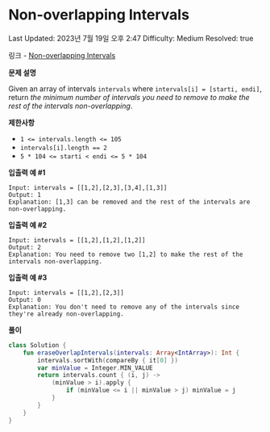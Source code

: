 # Non-overlapping Intervals

Last Updated: 2023년 7월 19일 오후 2:47
Difficulty: Medium
Resolved: true

링크 - [Non-overlapping Intervals](https://leetcode.com/problems/non-overlapping-intervals/description/)

**문제 설명**

Given an array of intervals `intervals` where `intervals[i] = [starti, endi]`, return *the minimum number of intervals you need to remove to make the rest of the intervals non-overlapping*.

**제한사항**

- `1 <= intervals.length <= 105`
- `intervals[i].length == 2`
- `5 * 104 <= starti < endi <= 5 * 104`

**입출력 예 #1**

```
Input: intervals = [[1,2],[2,3],[3,4],[1,3]]
Output: 1
Explanation: [1,3] can be removed and the rest of the intervals are non-overlapping.
```

**입출력 예 #2**

```
Input: intervals = [[1,2],[1,2],[1,2]]
Output: 2
Explanation: You need to remove two [1,2] to make the rest of the intervals non-overlapping.
```

**입출력 예 #3**

```
Input: intervals = [[1,2],[2,3]]
Output: 0
Explanation: You don't need to remove any of the intervals since they're already non-overlapping.
```

**풀이**

```kotlin
class Solution {
    fun eraseOverlapIntervals(intervals: Array<IntArray>): Int {
        intervals.sortWith(compareBy { it[0] })
        var minValue = Integer.MIN_VALUE
        return intervals.count { (i, j) ->
            (minValue > i).apply {
                if (minValue <= i || minValue > j) minValue = j
            }
        }
    }
}
```